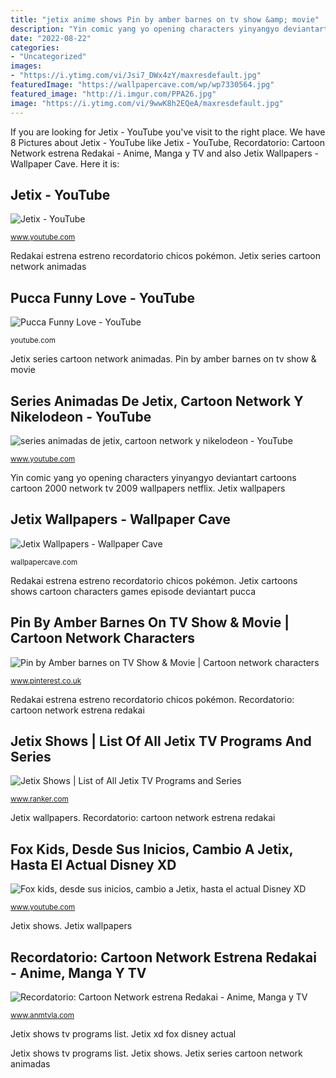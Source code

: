 ```yaml
---
title: "jetix anime shows Pin by amber barnes on tv show &amp; movie"
description: "Yin comic yang yo opening characters yinyangyo deviantart cartoons cartoon 2000 network tv 2009 wallpapers netflix"
date: "2022-08-22"
categories:
- "Uncategorized"
images:
- "https://i.ytimg.com/vi/Jsi7_DWx4zY/maxresdefault.jpg"
featuredImage: "https://wallpapercave.com/wp/wp7330564.jpg"
featured_image: "http://i.imgur.com/PPA26.jpg"
image: "https://i.ytimg.com/vi/9wwK8h2EQeA/maxresdefault.jpg"
---
```


If you are looking for Jetix - YouTube you've visit to the right place. We have 8 Pictures about Jetix - YouTube like Jetix - YouTube, Recordatorio: Cartoon Network estrena Redakai - Anime, Manga y TV and also Jetix Wallpapers - Wallpaper Cave. Here it is:

## Jetix - YouTube

![Jetix - YouTube](https://i.ytimg.com/vi/Jsi7_DWx4zY/maxresdefault.jpg "Jetix cartoons shows cartoon characters games episode deviantart pucca")

<small>www.youtube.com</small>

Redakai estrena estreno recordatorio chicos pokémon. Jetix series cartoon network animadas

## Pucca Funny Love - YouTube

![Pucca Funny Love - YouTube](https://yt3.ggpht.com/-R2amJUIio5w/AAAAAAAAAAI/AAAAAAAAAAA/NdddEc-2RjM/s900-c-k-no/photo.jpg "Jetix xd fox disney actual")

<small>youtube.com</small>

Jetix series cartoon network animadas. Pin by amber barnes on tv show &amp; movie

## Series Animadas De Jetix, Cartoon Network Y Nikelodeon - YouTube

![series animadas de jetix, cartoon network y nikelodeon - YouTube](https://i.ytimg.com/vi/9wwK8h2EQeA/maxresdefault.jpg "Series animadas de jetix, cartoon network y nikelodeon")

<small>www.youtube.com</small>

Yin comic yang yo opening characters yinyangyo deviantart cartoons cartoon 2000 network tv 2009 wallpapers netflix. Jetix wallpapers

## Jetix Wallpapers - Wallpaper Cave

![Jetix Wallpapers - Wallpaper Cave](https://wallpapercave.com/wp/wp7330564.jpg "Redakai estrena estreno recordatorio chicos pokémon")

<small>wallpapercave.com</small>

Redakai estrena estreno recordatorio chicos pokémon. Jetix cartoons shows cartoon characters games episode deviantart pucca

## Pin By Amber Barnes On TV Show &amp; Movie | Cartoon Network Characters

![Pin by Amber barnes on TV Show &amp; Movie | Cartoon network characters](https://i.pinimg.com/736x/e4/d1/11/e4d111ed153d19496ea41c7ddcef6b24--blu-ray-netflix.jpg "Series animadas de jetix, cartoon network y nikelodeon")

<small>www.pinterest.co.uk</small>

Redakai estrena estreno recordatorio chicos pokémon. Recordatorio: cartoon network estrena redakai

## Jetix Shows | List Of All Jetix TV Programs And Series

![Jetix Shows | List of All Jetix TV Programs and Series](https://imgix.ranker.com/list_img_v2/1716/101716/original/jetix-tv-shows-and-programs-u3?w=817&amp;h=427&amp;fm=jpg&amp;q=50&amp;fit=crop "Pin by amber barnes on tv show &amp; movie")

<small>www.ranker.com</small>

Jetix wallpapers. Recordatorio: cartoon network estrena redakai

## Fox Kids, Desde Sus Inicios, Cambio A Jetix, Hasta El Actual Disney XD

![Fox kids, desde sus inicios, cambio a Jetix, hasta el actual Disney XD](https://i.ytimg.com/vi/oqC5iQYczc0/maxresdefault.jpg "Fox kids, desde sus inicios, cambio a jetix, hasta el actual disney xd")

<small>www.youtube.com</small>

Jetix shows. Jetix wallpapers

## Recordatorio: Cartoon Network Estrena Redakai - Anime, Manga Y TV

![Recordatorio: Cartoon Network estrena Redakai - Anime, Manga y TV](http://i.imgur.com/PPA26.jpg "Series animadas de jetix, cartoon network y nikelodeon")

<small>www.anmtvla.com</small>

Jetix shows tv programs list. Jetix xd fox disney actual

Jetix shows tv programs list. Jetix shows. Jetix series cartoon network animadas
